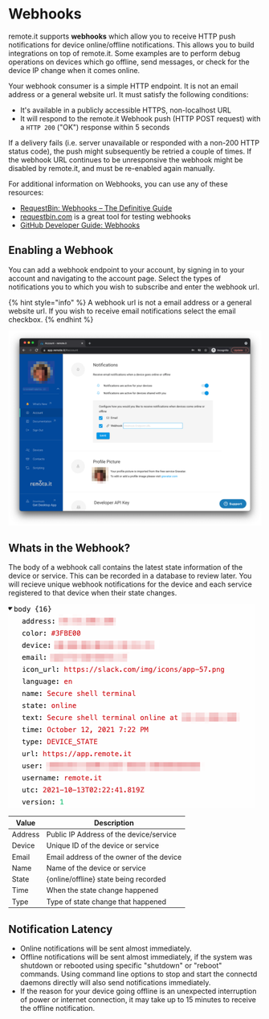 # Webhooks

remote.it supports **webhooks** which allow you to receive HTTP push notifications for device online/offline notifications. This allows you to build integrations on top of remote.it. Some examples are to perform debug operations on devices which go offline, send messages, or check for the device IP change when it comes online.

Your webhook consumer is a simple HTTP endpoint. It is not an email address or a general website url. It must satisfy the following conditions:

* It's available in a publicly accessible HTTPS, non-localhost URL
* It will respond to the remote.it Webhook push (HTTP POST request) with a `HTTP 200` ("OK") response within 5 seconds

If a delivery fails (i.e. server unavailable or responded with a non-200 HTTP status code), the push might subsequently be retried a couple of times. If the webhook URL continues to be unresponsive the webhook might be disabled by remote.it, and must be re-enabled again manually.

For additional information on Webhooks, you can use any of these resources:

* [RequestBin: Webhooks – The Definitive Guide](https://requestbin.com/blog/working-with-webhooks/)
* [requestbin.com](https://requestbin.com) is a great tool for testing webhooks
* [GitHub Developer Guide: Webhooks](https://developer.github.com/webhooks/)

## Enabling a Webhook

You can add a webhook endpoint to your account, by signing in to your account and navigating to the account page. Select the types of notifications you to which you wish to subscribe and enter the webhook url.

{% hint style="info" %}
A webhook url is not a email address or a general website url. If you wish to receive email notifications select the email checkbox.
{% endhint %}

![](../../.gitbook/assets/webhook-portal.png)

## Whats in the Webhook?

The body of a webhook call contains the latest state information of the device or service. This can be recorded in a database to review later. You will recieve unique webhook notifications for the device and each service registered to that device when their state changes.

![](<../../.gitbook/assets/webhook body.png>)

| Value   | Description                              |
| ------- | ---------------------------------------- |
| Address | Public IP Address of the device/service  |
| Device  | Unique ID of the device or service       |
| Email   | Email address of the owner of the device |
| Name    | Name of the device or service            |
| State   | {online/offline} state being recorded    |
| Time    | When the state change happened           |
| Type    | Type of state change that happened       |

## Notification Latency

* Online notifications will be sent almost immediately.
* Offline notifications will be sent almost immediately, if the system was shutdown or rebooted using specific "shutdown" or "reboot" commands. Using command line options to stop and start the connectd daemons directly will also send notifications immediately.
* If the reason for your device going offline is an unexpected interruption of power or internet connection, it may take up to 15 minutes to receive the offline notification.
